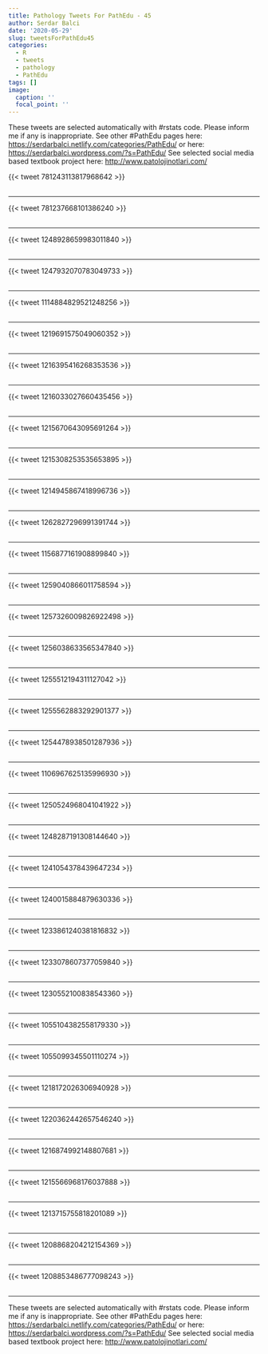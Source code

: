 ```yaml
---
title: Pathology Tweets For PathEdu - 45
author: Serdar Balci
date: '2020-05-29'
slug: tweetsForPathEdu45
categories:
  - R
  - tweets
  - pathology
  - PathEdu
tags: []
image:
  caption: ''
  focal_point: ''
---
```



These tweets are selected automatically with #rstats code. Please inform me if any is inappropriate.
See other #PathEdu pages here: https://serdarbalci.netlify.com/categories/PathEdu/  or here: https://serdarbalci.wordpress.com/?s=PathEdu/ 
See selected social media based textbook project here: http://www.patolojinotlari.com/

{{< tweet 781243113817968642 >}}
<br>
<br>
<hr>
{{< tweet 781237668101386240 >}}
<br>
<br>
<hr>
{{< tweet 1248928659983011840 >}}
<br>
<br>
<hr>
{{< tweet 1247932070783049733 >}}
<br>
<br>
<hr>
{{< tweet 1114884829521248256 >}}
<br>
<br>
<hr>
{{< tweet 1219691575049060352 >}}
<br>
<br>
<hr>
{{< tweet 1216395416268353536 >}}
<br>
<br>
<hr>
{{< tweet 1216033027660435456 >}}
<br>
<br>
<hr>
{{< tweet 1215670643095691264 >}}
<br>
<br>
<hr>
{{< tweet 1215308253535653895 >}}
<br>
<br>
<hr>
{{< tweet 1214945867418996736 >}}
<br>
<br>
<hr>
{{< tweet 1262827296991391744 >}}
<br>
<br>
<hr>
{{< tweet 1156877161908899840 >}}
<br>
<br>
<hr>
{{< tweet 1259040866011758594 >}}
<br>
<br>
<hr>
{{< tweet 1257326009826922498 >}}
<br>
<br>
<hr>
{{< tweet 1256038633565347840 >}}
<br>
<br>
<hr>
{{< tweet 1255512194311127042 >}}
<br>
<br>
<hr>
{{< tweet 1255562883292901377 >}}
<br>
<br>
<hr>
{{< tweet 1254478938501287936 >}}
<br>
<br>
<hr>
{{< tweet 1106967625135996930 >}}
<br>
<br>
<hr>
{{< tweet 1250524968041041922 >}}
<br>
<br>
<hr>
{{< tweet 1248287191308144640 >}}
<br>
<br>
<hr>
{{< tweet 1241054378439647234 >}}
<br>
<br>
<hr>
{{< tweet 1240015884879630336 >}}
<br>
<br>
<hr>
{{< tweet 1233861240381816832 >}}
<br>
<br>
<hr>
{{< tweet 1233078607377059840 >}}
<br>
<br>
<hr>
{{< tweet 1230552100838543360 >}}
<br>
<br>
<hr>
{{< tweet 1055104382558179330 >}}
<br>
<br>
<hr>
{{< tweet 1055099345501110274 >}}
<br>
<br>
<hr>
{{< tweet 1218172026306940928 >}}
<br>
<br>
<hr>
{{< tweet 1220362442657546240 >}}
<br>
<br>
<hr>
{{< tweet 1216874992148807681 >}}
<br>
<br>
<hr>
{{< tweet 1215566968176037888 >}}
<br>
<br>
<hr>
{{< tweet 1213715755818201089 >}}
<br>
<br>
<hr>
{{< tweet 1208868204212154369 >}}
<br>
<br>
<hr>
{{< tweet 1208853486777098243 >}}
<br>
<br>
<hr>


These tweets are selected automatically with #rstats code. Please inform me if any is inappropriate.
See other #PathEdu pages here: https://serdarbalci.netlify.com/categories/PathEdu/  or here: https://serdarbalci.wordpress.com/?s=PathEdu/ 
See selected social media based textbook project here: http://www.patolojinotlari.com/
